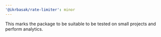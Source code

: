 ```yaml
---
'@ikrbasak/rate-limiter': minor
---
```


This marks the package to be suitable to be tested on small projects and perform analytics.
